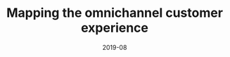 ---
title: 'Mapping the omnichannel customer experience'
client: 'Tesco'
sector:
  - 'Retail'
employer: 'Clearleft'
duration: '14 weeks'
date: '2019-08'
posse: 'Intersting methodolgy, toxic leadership.'
tags:
caseStudyURL: "https://clearleft.com/work/omnichannel-retail"
cta: 'Read the case study'
displayOrder: 1
featured: true
hero:
  image: '/assets/images/tesco-logo.jpg'
  imageAlt: 'Poop'
permalink: false
---